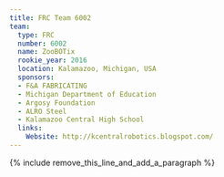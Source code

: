 ```yaml
---
title: FRC Team 6002
team:
  type: FRC
  number: 6002
  name: ZooBOTix
  rookie_year: 2016
  location: Kalamazoo, Michigan, USA
  sponsors:
  - F&A FABRICATING
  - Michigan Department of Education
  - Argosy Foundation
  - ALRO Steel
  - Kalamazoo Central High School
  links:
    Website: http://kcentralrobotics.blogspot.com/
---
```


{% include remove_this_line_and_add_a_paragraph %}